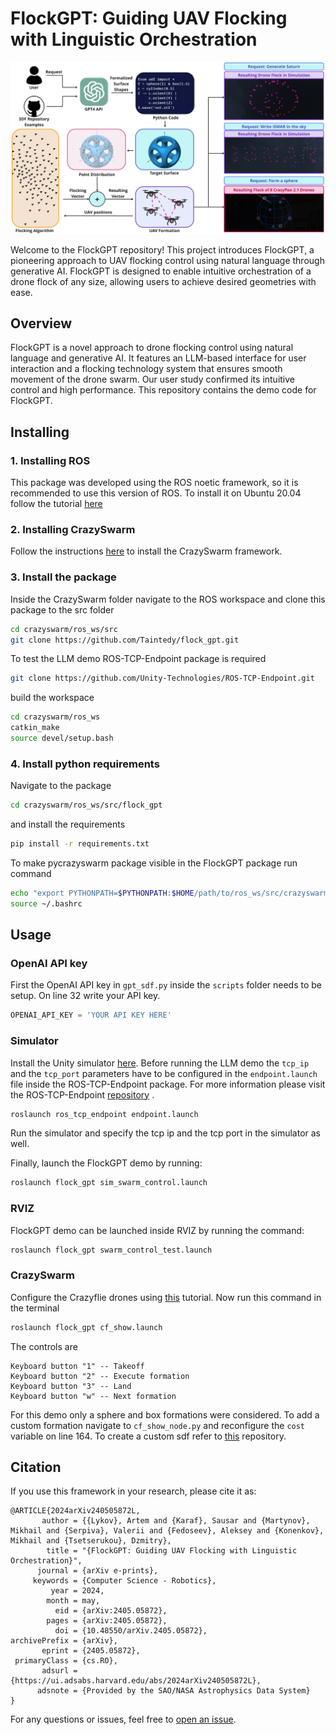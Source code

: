 # FlockGPT: Guiding UAV Flocking with Linguistic Orchestration

![System Architecture](img/teaser_new_short.png)

Welcome to the FlockGPT repository! This project introduces FlockGPT, a pioneering approach to UAV flocking control using natural language through generative AI. FlockGPT is designed to enable intuitive orchestration of a drone flock of any size, allowing users to achieve desired geometries with ease.

## Overview 
FlockGPT is a novel approach to drone flocking control using natural language and generative AI. It features an LLM-based interface for user interaction and a flocking technology system that ensures smooth movement of the drone swarm. Our user study confirmed its intuitive control and high performance. This repository contains the demo code for FlockGPT.

## Installing

### 1. Installing ROS
This package was developed using the ROS noetic framework, so it is recommended to use this version of ROS. To install it on Ubuntu 20.04 follow the tutorial [here](http://wiki.ros.org/noetic/Installation/Ubuntu) 

### 2. Installing CrazySwarm
Follow the instructions [here](https://crazyswarm.readthedocs.io/en/latest/installation.html) to install the CrazySwarm framework.

### 3. Install the package
Inside the CrazySwarm folder navigate to the ROS workspace and clone this package to the src folder

```bash
cd crazyswarm/ros_ws/src
git clone https://github.com/Taintedy/flock_gpt.git
```

To test the LLM demo ROS-TCP-Endpoint package is required

```bash
git clone https://github.com/Unity-Technologies/ROS-TCP-Endpoint.git
```

build the workspace

```bash
cd crazyswarm/ros_ws
catkin_make
source devel/setup.bash
```

### 4. Install python requirements
Navigate to the package
```bash
cd crazyswarm/ros_ws/src/flock_gpt
```
and install the requirements
```bash
pip install -r requirements.txt
```

To make pycrazyswarm package visible in the FlockGPT package run command

```bash
echo "export PYTHONPATH=$PYTHONPATH:$HOME/path/to/ros_ws/src/crazyswarm/scripts" >> ~/.bashrc
source ~/.bashrc
```


## Usage

### OpenAI API key

First the OpenAI API key in `gpt_sdf.py` inside the `scripts` folder needs to be setup. On line 32 write your API key.

```python
OPENAI_API_KEY = 'YOUR API KEY HERE'
```

### Simulator
Install the Unity simulator [here](https://github.com/mikk686/flock_GPT/releases/tag/simulator). 
Before running the LLM demo the `tcp_ip` and the `tcp_port` parameters have to be configured in the `endpoint.launch` file inside the ROS-TCP-Endpoint package. For more information please visit the ROS-TCP-Endpoint [repository](https://github.com/Unity-Technologies/ROS-TCP-Endpoint) .

```bash
roslaunch ros_tcp_endpoint endpoint.launch
```

Run the simulator and specify the tcp ip and the tcp port in the simulator as well.

Finally, launch the FlockGPT demo by running:

```bash
roslaunch flock_gpt sim_swarm_control.launch
```

### RVIZ

FlockGPT demo can be launched inside RVIZ by running the command:

```bash
roslaunch flock_gpt swarm_control_test.launch
```

### CrazySwarm 

Configure the Crazyflie drones using [this](https://crazyswarm.readthedocs.io/en/latest/configuration.html) tutorial.
Now run this command in the terminal


```bash
roslaunch flock_gpt cf_show.launch
```

The controls are

```
Keyboard button "1" -- Takeoff
Keyboard button "2" -- Execute formation
Keyboard button "3" -- Land
Keyboard button "w" -- Next formation
```

For this demo only a sphere and box formations were considered. To add a custom formation navigate to `cf_show_node.py` and reconfigure the `cost` variable on line 164. To create a custom sdf refer to [this](https://github.com/fogleman/sdf) repository.



## Citation

If you use this framework in your research, please cite it as:

```
@ARTICLE{2024arXiv240505872L,
       author = {{Lykov}, Artem and {Karaf}, Sausar and {Martynov}, Mikhail and {Serpiva}, Valerii and {Fedoseev}, Aleksey and {Konenkov}, Mikhail and {Tsetserukou}, Dzmitry},
        title = "{FlockGPT: Guiding UAV Flocking with Linguistic Orchestration}",
      journal = {arXiv e-prints},
     keywords = {Computer Science - Robotics},
         year = 2024,
        month = may,
          eid = {arXiv:2405.05872},
        pages = {arXiv:2405.05872},
          doi = {10.48550/arXiv.2405.05872},
archivePrefix = {arXiv},
       eprint = {2405.05872},
 primaryClass = {cs.RO},
       adsurl = {https://ui.adsabs.harvard.edu/abs/2024arXiv240505872L},
      adsnote = {Provided by the SAO/NASA Astrophysics Data System}
}
```

For any questions or issues, feel free to [open an issue](https://github.com/Taintedy/flock_gpt/issues).
